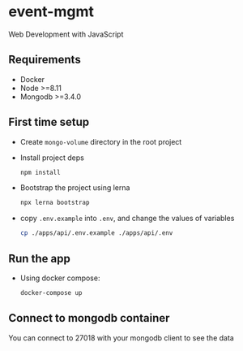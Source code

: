 # event-mgmt

Web Development with JavaScript

## Requirements
- Docker
- Node >=8.11
- Mongodb >=3.4.0

## First time setup
- Create `mongo-volume` directory in the root project
- Install project deps

  ```sh
  npm install
  ```
- Bootstrap the project using lerna

  ```sh
  npx lerna bootstrap
  ```
- copy `.env.example` into  `.env`, and change the values of variables

  ```sh
  cp ./apps/api/.env.example ./apps/api/.env
  ```

## Run the app
- Using docker compose:

  ```sh
  docker-compose up
  ```

## Connect to mongodb container
You can connect to 27018 with your mongodb client to see the data
